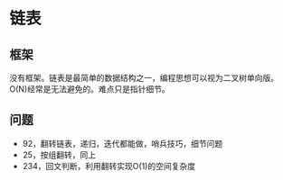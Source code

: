 #  链表

## 框架

没有框架。链表是最简单的数据结构之一，编程思想可以视为二叉树单向版。O(N)经常是无法避免的。难点只是指针细节。

## 问题

- 92，翻转链表，递归，迭代都能做，哨兵技巧，细节问题
- 25，按组翻转，同上
- 234，回文判断，利用翻转实现O(1)的空间复杂度